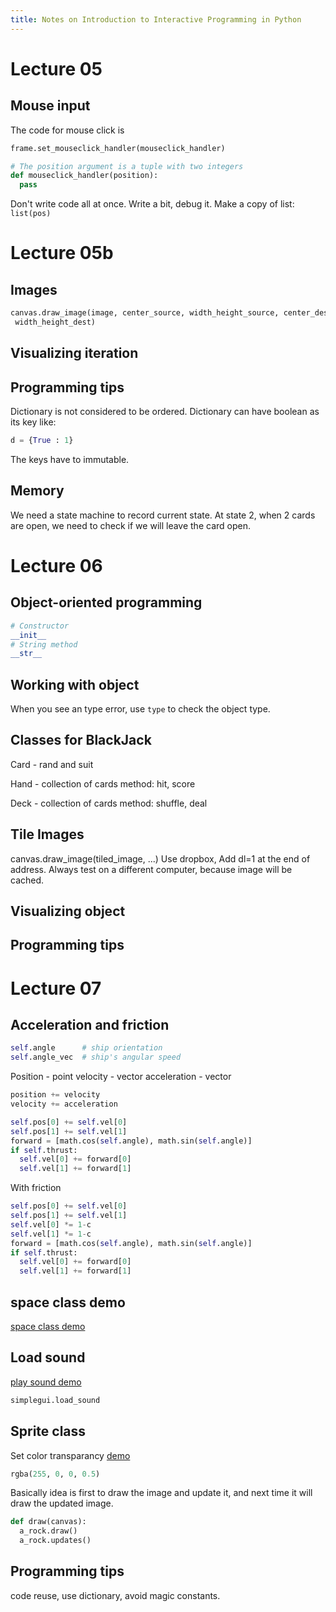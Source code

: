 ```yaml
---
title: Notes on Introduction to Interactive Programming in Python
---
```


# Lecture 05

## Mouse input

The code for mouse click is
```python
frame.set_mouseclick_handler(mouseclick_handler)

# The position argument is a tuple with two integers
def mouseclick_handler(position):
  pass
```

Don't write code all at once. Write a bit, debug it.
Make a copy of list: `list(pos)`

# Lecture 05b

## Images

```python
canvas.draw_image(image, center_source, width_height_source, center_dest,
 width_height_dest)
```

## Visualizing iteration

## Programming tips

Dictionary is not considered to be ordered.
Dictionary can have boolean as its key like:
```python
d = {True : 1}
```
The keys have to immutable.

## Memory

We need a state machine to record current state.
At state 2, when 2 cards are open, we need to check if we will leave the card
open.

# Lecture 06

## Object-oriented programming

```python
# Constructor
__init__
# String method
__str__
```

## Working with object
When you see an type error, use `type` to check the object type.

## Classes for BlackJack

Card - rand and suit

Hand - collection of cards
method: hit, score

Deck - collection of cards
method: shuffle, deal

## Tile Images

canvas.draw_image(tiled_image, ...)
Use dropbox, Add dl=1 at the end of address.
Always test on a different computer, because image will be cached.

## Visualizing object
## Programming tips

# Lecture 07

## Acceleration and friction

```python
self.angle      # ship orientation
self.angle_vec  # ship's angular speed
```

Position - point
velocity - vector
acceleration - vector

```python
position += velocity
velocity += acceleration
```

```python
self.pos[0] += self.vel[0]
self.pos[1] += self.vel[1]
forward = [math.cos(self.angle), math.sin(self.angle)]
if self.thrust:
  self.vel[0] += forward[0]
  self.vel[1] += forward[1]
```

With friction

```python
self.pos[0] += self.vel[0]
self.pos[1] += self.vel[1]
self.vel[0] *= 1-c
self.vel[1] *= 1-c
forward = [math.cos(self.angle), math.sin(self.angle)]
if self.thrust:
  self.vel[0] += forward[0]
  self.vel[1] += forward[1]
```

## space class demo
[space class demo](www.codeskulptor.org/#examples-spaceship.py)

## Load sound
[play sound demo](www.codeskulptor.org/#examples-sound.py)
```python
simplegui.load_sound
```

## Sprite class

Set color transparancy
[demo](http://www.codeskulptor.org/#examples-sprite_example.py)
```python
rgba(255, 0, 0, 0.5)
```

Basically idea is first to draw the image and update it, and next time it will
draw the updated image.

```python
def draw(canvas):
  a_rock.draw()
  a_rock.updates()
```

## Programming tips

code reuse, use dictionary, avoid magic constants.
